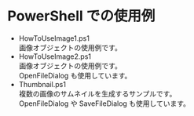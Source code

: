 PowerShell での使用例
===

- HowToUseImage1.ps1  
	画像オブジェクトの使用例です。  
- HowToUseImage2.ps1  
	画像オブジェクトの使用例です。  
	OpenFileDialog も使用しています。  
- Thumbnail.ps1  
	複数の画像のサムネイルを生成するサンプルです。  
	OpenFileDialog や SaveFileDialog も使用しています。 
